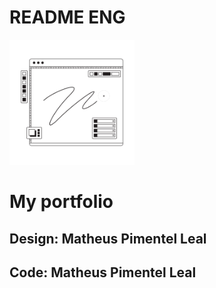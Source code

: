 # README ENG

<img src='./src/assets/img/window.png' width='200' height='200' />

# My portfolio

## Design: Matheus Pimentel Leal

## Code: Matheus Pimentel Leal
